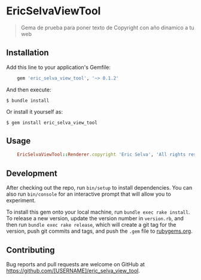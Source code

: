 # EricSelvaViewTool

> Gema de prueba para poner texto de Copyright con año dinamico a tu web

## Installation

Add this line to your application's Gemfile:

```ruby
    gem 'eric_selva_view_tool', '~> 0.1.2'
```

And then execute:

    $ bundle install

Or install it yourself as:

    $ gem install eric_selva_view_tool

## Usage

```ruby
    EricSelvaViewTool::Renderer.copyright 'Eric Selva', 'All rights reserved'
```

## Development

After checking out the repo, run `bin/setup` to install dependencies. You can also run `bin/console` for an interactive prompt that will allow you to experiment.

To install this gem onto your local machine, run `bundle exec rake install`. To release a new version, update the version number in `version.rb`, and then run `bundle exec rake release`, which will create a git tag for the version, push git commits and tags, and push the `.gem` file to [rubygems.org](https://rubygems.org).

## Contributing

Bug reports and pull requests are welcome on GitHub at https://github.com/[USERNAME]/eric_selva_view_tool.

